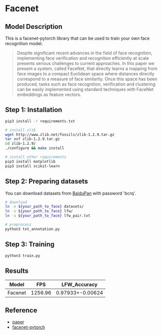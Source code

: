 # Facenet

## Model Description

This is a facenet-pytorch library that can be used to train your own face recognition model.
> Despite significant recent advances in the field of face recognition, implementing face verification and recognition
efficiently at scale presents serious challenges to current approaches. In this paper we present a system, called
FaceNet, that directly learns a mapping from face images to a compact Euclidean space where distances directly
correspond to a measure of face similarity. Once this space has been produced, tasks such as face recognition,
verification and clustering can be easily implemented using standard techniques with FaceNet embeddings as feature
vectors.

## Step 1: Installation

```bash
pip3 install -r requirements.txt

# install zlib
wget http://www.zlib.net/fossils/zlib-1.2.9.tar.gz
tar xvf zlib-1.2.9.tar.gz
cd zlib-1.2.9/
./configure && make install

# install other requirements
pip3 install matplotlib
pip3 install scikit-learn
```

## Step 2: Preparing datasets

You can download datasets from [BaiduPan](https://pan.baidu.com/s/1qMxFR8H_ih0xmY-rKgRejw) with password 'bcrq'.

```bash
# download
ln -s ${your_path_to_face} datasets/
ln -s ${your_path_to_face} lfw/
ln -s ${your_path_to_face} lfw_pair.txt

# preprocess
python3 txt_annotation.py
```

## Step 3: Training

```bash
python3 train.py
```

## Results

|   Model |    FPS | LFW_Accuracy     |
|---------|--------| -----------------|
| Facenet | 1256.96| 0.97933+-0.00624 |

## Reference

- [paper](https://arxiv.org/abs/1503.03832)
- [facenet-pytorch](https://github.com/bubbliiiing/facenet-pytorch)
